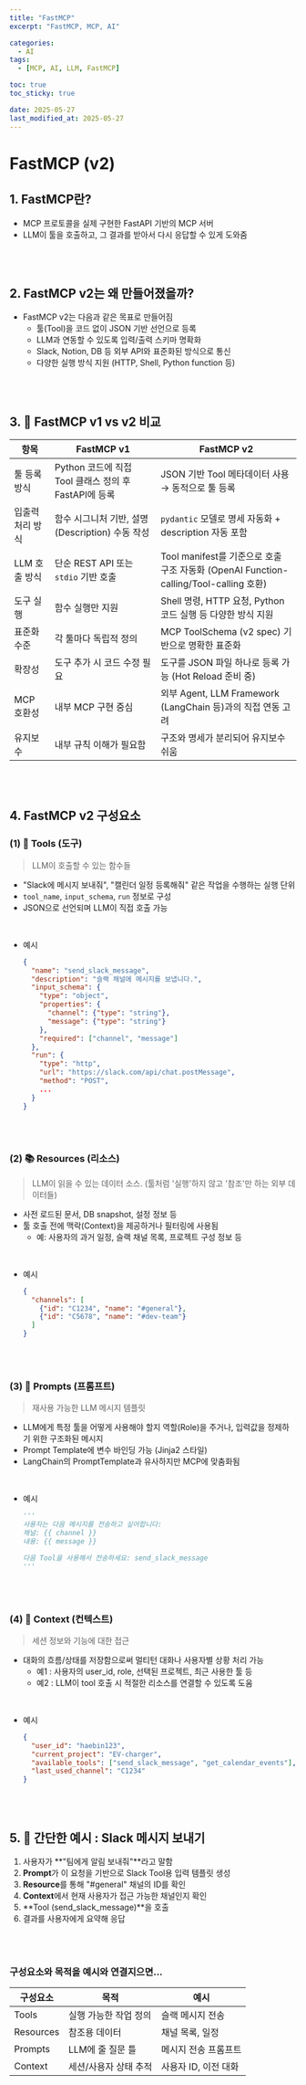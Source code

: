 ```yaml
---
title: "FastMCP"
excerpt: "FastMCP, MCP, AI"

categories:
  - AI
tags:
  - [MCP, AI, LLM, FastMCP]

toc: true
toc_sticky: true

date: 2025-05-27
last_modified_at: 2025-05-27
---
```

# FastMCP (v2)
## 1. FastMCP란?
- MCP 프로토콜을 실제 구현한 FastAPI 기반의 MCP 서버
- LLM이 툴을 호출하고, 그 결과를 받아서 다시 응답할 수 있게 도와줌

<br><br>

## 2. FastMCP v2는 왜 만들어졌을까?
- FastMCP v2는 다음과 같은 목표로 만들어짐
  - 툴(Tool)을 코드 없이 JSON 기반 선언으로 등록
  - LLM과 연동할 수 있도록 입력/출력 스키마 명확화
  - Slack, Notion, DB 등 외부 API와 표준화된 방식으로 통신 
  - 다양한 실행 방식 지원 (HTTP, Shell, Python function 등)

<br><br>

## 3. 🚀 FastMCP v1 vs v2 비교

| 항목 | FastMCP v1 | FastMCP v2 |
| ---- | ---------- | ------------- |
| 툴 등록 방식 | Python 코드에 직접 Tool 클래스 정의 후 FastAPI에 등록 | JSON 기반 Tool 메타데이터 사용 → 동적으로 툴 등록 |
| 입출력 처리 방식 | 함수 시그니처 기반, 설명(Description) 수동 작성 | `pydantic` 모델로 명세 자동화 + description 자동 포함 |
| LLM 호출 방식 | 단순 REST API 또는 `stdio` 기반 호출 | Tool manifest를 기준으로 호출 구조 자동화 (OpenAI Function-calling/Tool-calling 호환) |
| 도구 실행 | 함수 실행만 지원 | Shell 명령, HTTP 요청, Python 코드 실행 등 다양한 방식 지원 |
| 표준화 수준 |	각 툴마다 독립적 정의 |	MCP ToolSchema (v2 spec) 기반으로 명확한 표준화 |
| 확장성 | 도구 추가 시 코드 수정 필요 | 도구를 JSON 파일 하나로 등록 가능 (Hot Reload 준비 중) |
| MCP 호환성 | 내부 MCP 구현 중심 | 외부 Agent, LLM Framework (LangChain 등)과의 직접 연동 고려 |
| 유지보수 | 내부 규칙 이해가 필요함 | 구조와 명세가 분리되어 유지보수 쉬움 |

<br><br>

## 4. FastMCP v2 구성요소
### (1) 🔧 Tools (도구)

> LLM이 호출할 수 있는 함수들

- "Slack에 메시지 보내줘", "캘린더 일정 등록해줘" 같은 작업을 수행하는 실행 단위
- `tool_name`, `input_schema`, `run` 정보로 구성
- JSON으로 선언되며 LLM이 직접 호출 가능

<br>

- 예시

  ```json
  {
    "name": "send_slack_message",
    "description": "슬랙 채널에 메시지를 보냅니다.",
    "input_schema": {
      "type": "object",
      "properties": {
        "channel": {"type": "string"},
        "message": {"type": "string"}
      },
      "required": ["channel", "message"]
    },
    "run": {
      "type": "http",
      "url": "https://slack.com/api/chat.postMessage",
      "method": "POST",
      ...
    }
  }
  ```

<br><br>

### (2) 📚 Resources (리소스)

> LLM이 읽을 수 있는 데이터 소스. (툴처럼 '실행'하지 않고 '참조'만 하는 외부 데이터들)

- 사전 로드된 문서, DB snapshot, 설정 정보 등
- 툴 호출 전에 맥락(Context)을 제공하거나 필터링에 사용됨
  - 예: 사용자의 과거 일정, 슬랙 채널 목록, 프로젝트 구성 정보 등

<br>

- 예시

  ```json
  {
    "channels": [
      {"id": "C1234", "name": "#general"},
      {"id": "C5678", "name": "#dev-team"}
    ]
  }
  ```

<br><br>

### (3) 💬 Prompts (프롬프트)

> 재사용 가능한 LLM 메시지 템플릿

- LLM에게 특정 툴을 어떻게 사용해야 할지 역할(Role)을 주거나, 입력값을 정제하기 위한 구조화된 메시지
- Prompt Template에 변수 바인딩 가능 (Jinja2 스타일)
- LangChain의 PromptTemplate과 유사하지만 MCP에 맞춤화됨

<br>

- 예시

  ```python
  '''
  사용자는 다음 메시지를 전송하고 싶어합니다:
  채널: {{ channel }}
  내용: {{ message }}

  다음 Tool을 사용해서 전송하세요: send_slack_message
  '''
  ```

<br><br>

### (4) 🧠 Context (컨텍스트)

> 세션 정보와 기능에 대한 접근

- 대화의 흐름/상태를 저장함으로써 멀티턴 대화나 사용자별 상황 처리 가능
  - 예1 : 사용자의 user_id, role, 선택된 프로젝트, 최근 사용한 툴 등
  - 예2 : LLM이 tool 호출 시 적절한 리소스를 연결할 수 있도록 도움

<br>

- 예시

  ```json
  {
    "user_id": "haebin123",
    "current_project": "EV-charger",
    "available_tools": ["send_slack_message", "get_calendar_events"],
    "last_used_channel": "C1234"
  }
  ```

<br><br>

## 5. 🎯 간단한 예시 : Slack 메시지 보내기
1. 사용자가 **"팀에게 알림 보내줘"**라고 말함
2. **Prompt**가 이 요청을 기반으로 Slack Tool용 입력 템플릿 생성
3. **Resource**를 통해 "#general" 채널의 ID를 확인
4. **Context**에서 현재 사용자가 접근 가능한 채널인지 확인
5. **Tool (send_slack_message)**을 호출
6. 결과를 사용자에게 요약해 응답

<br><br>

### 구성요소와 목적을 예시와 연결지으면...

| 구성요소 | 목적 | 예시 |
| ------- | ------ | ------ |
| Tools | 실행 가능한 작업 정의 | 슬랙 메시지 전송 |
| Resources | 참조용 데이터 | 채널 목록, 일정 |
| Prompts | LLM에 줄 질문 틀 | 메시지 전송 프롬프트 |
| Context | 세션/사용자 상태 추적 | 사용자 ID, 이전 대화 |
